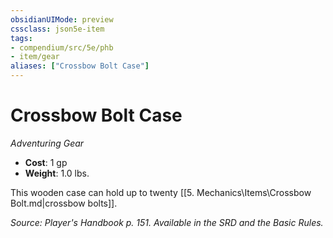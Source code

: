 ```yaml
---
obsidianUIMode: preview
cssclass: json5e-item
tags:
- compendium/src/5e/phb
- item/gear
aliases: ["Crossbow Bolt Case"]
---
```

# Crossbow Bolt Case
*Adventuring Gear*  

- **Cost**: 1 gp
- **Weight**: 1.0 lbs.

This wooden case can hold up to twenty [[5. Mechanics\Items\Crossbow Bolt.md|crossbow bolts]].

*Source: Player's Handbook p. 151. Available in the SRD and the Basic Rules.*